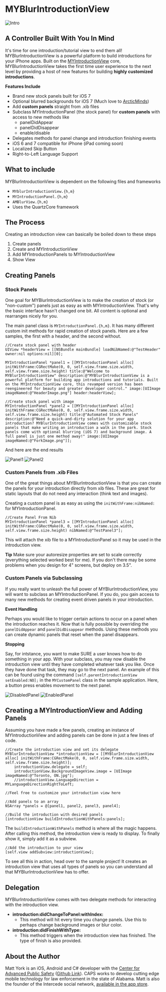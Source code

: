 MYBlurIntroductionView
======================

![Intro](https://raw.github.com/MatthewYork/MYBlurIntroductionView/master/Resources/Images/MYBlurIntroductionView.gif)

## A Controller Built With You In Mind

It's time for one introduction/tutorial view to end them all! MYBlurIntroductionView is a powerful platform to build introductions for your iPhone apps. Built on the [MYIntroductionView](https://github.com/MatthewYork/iPhone-IntroductionTutorial) core, MYBlurIntroductionView takes the first time user experience to the next level by providing a host of new features for building **highly customized introductions**.

**Features Include**
* Brand new stock panels built for iOS 7
* Optional blurred backgrounds for iOS 7 (Much love to [ArcticMinds](https://github.com/ArcticMinds/iOS-blur))
* Add **custom panels** straight from .xib files
* Subclass MYIntroductionPanel (the stock panel) for **custom panels** with access to new methods like
  * panelDidAppear 
  * panelDidDisappear
  * enable/disable
* Delegates methods for panel change and introduction finishing events
* iOS 6 and 7 compatible for iPhone (iPad coming soon)
* Localized Skip Button
* Right-to-Left Language Support

## What to include

MYBlurIntroductionView is dependent on the following files and frameworks
* <code>MYblurIntroductionView.{h,m}</code>
* <code>MYIntroductionPanel.{h,m}</code>
* <code>AMBlurView.{h,m}</code>
* Uses the QuartzCore framework

## The Process

Creating an introduction view can basically be boiled down to these steps

1. Create panels
2. Create and MYIntroductionView
3. Add MYIntroductionPanels to MYIntroductionView
4. Show View

## Creating Panels

### Stock Panels

One goal for MYBlurIntroductionView is to make the creation of stock (or "non-custom") panels just as easy as with MYIntroductionView. That's why the basic interface hasn't changed one bit. All content is optional and rearranges nicely for you. 

The main panel class is <code>MYIntroductionPanel.{h,m}</code>. It has many different custom init methods for rapid creation of stock panels. Here are a few samples, the first with a header, and the second without.

```objc
//Create stock panel with header
UIView *headerView = [[NSBundle mainBundle] loadNibNamed:@"TestHeader" owner:nil options:nil][0];

MYIntroductionPanel *panel1 = [[MYIntroductionPanel alloc] initWithFrame:CGRectMake(0, 0, self.view.frame.size.width, self.view.frame.size.height) title:@"Welcome to MYBlurIntroductionView" description:@"MYBlurIntroductionView is a powerful platform for building app introductions and tutorials. Built on the MYIntroductionView core, this revamped version has been reengineered for beauty and greater developer control." image:[UIImage imageNamed:@"HeaderImage.png"] header:headerView];
    
//Create stock panel with image
MYIntroductionPanel *panel2 = [[MYIntroductionPanel alloc] initWithFrame:CGRectMake(0, 0, self.view.frame.size.width, self.view.frame.size.height) title:@"Automated Stock Panels" description:@"Need a quick-and-dirty solution for your app introduction? MYBlurIntroductionView comes with customizable stock panels that make writing an introduction a walk in the park. Stock panels come with optional blurring (iOS 7) and background image. A full panel is just one method away!" image:[UIImage imageNamed:@"ForkImage.png"]];
```

And here are the end results

![Panel1](https://raw.github.com/MatthewYork/MYBlurIntroductionView/master/Resources/Images/iOS%20Simulator%20Screen%20shot%20Oct%2017,%202013%203.09.52%20PM.png)
![Panel2](https://raw.github.com/MatthewYork/MYBlurIntroductionView/master/Resources/Images/iOS%20Simulator%20Screen%20shot%20Oct%2017,%202013%203.09.56%20PM.png)

### Custom Panels from .xib Files

One of the great things about MYBlurIntroductionView is that you can create the panels for your introduction directly from xib files. These are great for static layouts that do not need any interaction (think text and images). 

Creating a custom panel is as easy as using the <code>initWithFrame:nibNamed:</code> for MYIntroductionPanel.

```objc
//Create Panel From Nib
MYIntroductionPanel *panel3 = [[MYIntroductionPanel alloc] initWithFrame:CGRectMake(0, 0, self.view.frame.size.width, self.view.frame.size.height) nibNamed:@"TestPanel3"];
```

This will attach the xib file to a MYIntroductionPanel so it may be used in the introduction view.

**Tip** Make sure your autoresize properties are set to scale correctly (everything selected worked best for me). If you don't there may be some problems when you design for 4" screens, but deploy on 3.5".

### Custom Panels via Subclassing

If you really want to unleash the full power of MYBlurIntroductionView, you will want to subclass an MYIntroductionPanel. If you do, you gain access to many new methods for creating event driven panels in your introduction. 

**Event Handling**

Perhaps you would like to trigger certain actions to occur on a panel when the introduction reaches it. Now that is fully possible by overriding the <code>panelDidAppear</code> and <code>panelDidDisappear</code> methods. Using these methods you can create dynamic panels that reset when the panel disappears.

**Stopping**

Say, for intstance, you want to make SURE a user knows how to do something in your app. With your subclass, you may now disable the introduction view until they have completed whatever task you like. Once they have done that task, they may go to the next panel. An example of this can be found using the command <code>[self.parentIntroductionView setEnabled:NO];</code> in the <code>MYCustomPanel</code> class in the sample application. Here, a button press enables movement to the next panel.

![DisabledPanel](https://raw.github.com/MatthewYork/MYBlurIntroductionView/master/Resources/Images/iOS%20Simulator%20Screen%20shot%20Oct%2017,%202013%204.42.36%20PM.png)
![EnabledPanel](https://raw.github.com/MatthewYork/MYBlurIntroductionView/master/Resources/Images/iOS%20Simulator%20Screen%20shot%20Oct%2017,%202013%204.42.38%20PM.png)

## Creating a MYIntroductionView and Adding Panels
 
Assuming you have made a few panels, creating an instance of MYIntroductionView and adding panels can be done in just a few lines of code.

```objc
//Create the introduction view and set its delegate
MYBlurIntroductionView *introductionView = [[MYBlurIntroductionView alloc] initWithFrame:CGRectMake(0, 0, self.view.frame.size.width, self.view.frame.size.height)];
    introductionView.delegate = self;
    introductionView.BackgroundImageView.image = [UIImage imageNamed:@"Toronto, ON.jpg"];
    //introductionView.LanguageDirection = MYLanguageDirectionRightToLeft;

//Feel free to customize your introduction view here
    
//Add panels to an array
NSArray *panels = @[panel1, panel2, panel3, panel4];
    
//Build the introduction with desired panels
[introductionView buildIntroductionWithPanels:panels];
```

The <code>buildIntroductionWithPanels</code> method is where all the magic happens. After calling this method, the introduction view is ready to display. To finally show it, simply add it as a subview.

```objc
//Add the introduction to your view
[self.view addSubview:introductionView];
```

To see all this in action, head over to the sample project! It creates an introduction view that uses all types of panels so you can understand all that MYBlurIntroductionView has to offer.

## Delegation

MYBlurIntroductionView comes with two delegate methods for interacting with the introduction view.
* **introduction:didChangeToPanel:withIndex:**
  * This method will hit every time you change panels. Use this to perhaps change background images or blur color.
* **introduction:didFinishWithType:**
  * This method triggers when the introduction view has finished. The type of finish is also provided. 

## About the Author

Matt York is an iOS, Android and C# developer with the [Center for Advanced Public Safety](http://caps.ua.edu/) ([Github Link](https://github.com/uacaps)). CAPS works to develop cutting edge mobile technology for law enforcement in the state of Alabama. Matt is also the founder of the Intercede social network, [available in the app store](https://itunes.apple.com/us/app/intercede/id693851621?mt=8).
